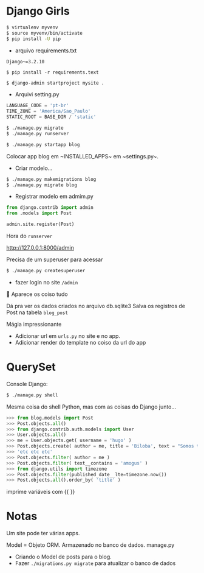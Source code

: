 # Django Girls

```bash
$ virtualenv myvenv
$ source myvenv/bin/activate
$ pip install -U pip
```

+ arquivo requirements.txt

```bash
Django~=3.2.10
```

```
$ pip install -r requirements.text
```

```
$ django-admin startproject mysite .
```

* Arquivi setting.py

```python
LANGUAGE_CODE = 'pt-br'
TIME_ZONE = 'America/Sao_Paulo'
STATIC_ROOT = BASE_DIR / 'static'
```

```bash
$ ./manage.py migrate
$ ./manage.py runserver
```




```bash
$ ./manage.py startapp blog
```

Colocar app blog em ~INSTALLED_APPS~ em ~settings.py~.

+ Criar modelo...

```bash
$ ./manage.py makemigrations blog
$ ./manage.py migrate blog
```

+ Registrar modelo em admim.py

```python
from django.contrib import admin
from .models import Post

admin.site.register(Post)
```

Hora do `runserver`

http://127.0.0.1:8000/admin

Precisa de um superuser para acessar

```bash
$ ./manage.py createsuperuser
```

+ fazer login no site `/admin`

🤯 Aparece os coiso tudo

Dá pra ver os dados criados no arquivo db.sqlite3
Salva os registros de Post na tabela `blog_post`

Mágia impressionante 

+ Adicionar url em `urls.py` no site e no app.
+ Adicionar render do template no coiso da url do app

# QuerySet

Console Django:

```bash
$ ./manage.py shell
```

Mesma coisa do shell Python, mas com as coisas do Django junto...

```python
>>> from blog.models import Post
>>> Post.objects.all()
>>> from django.contrib.auth.models import User
>>> User.objects.all()
>>> me = User.objects.get( username = 'hugo' )
>>> Post.objects.create( author = me, title = 'Biloba', text = "Somos todos felizes!" )
>>> 'etc etc etc'
>>> Post.objects.filter( author = me )
>>> Post.objects.filter( text__contains = 'amogus' )
>>> from django.utils import timezone
>>> Post.objects.filter(published_date__lte=timezone.now())
>>> Post.objects.all().order_by( 'title' )
```


imprime variáveis com {{ }}

# Notas

Um site pode ter várias apps.

Model = Objeto ORM. Armazenado no banco de dados. manage.py



+ Criando o Model de posts para o blog.
+ Fazer `./migrations.py migrate` para atualizar o banco de dados
